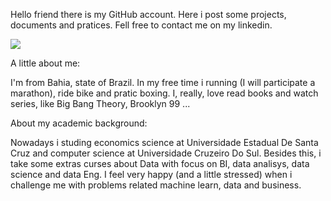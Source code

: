 Hello friend there is my GitHub account. Here i post some projects, documents and pratices. Fell free to contact me on my linkedin.

[<img src="https://img.shields.io/badge/LinkedIn-0077B5?style=for-the-badge&logo=linkedin&logoColor=white" />](https://www.linkedin.com/in/joaomouras/)

A little about me:

I'm from Bahia, state of Brazil. In my free time i running (I will participate a marathon), ride bike and pratic boxing.
I, really, love read books and watch series, like Big Bang Theory, Brooklyn 99 ...

About my academic background:

Nowadays i studing economics science at Universidade Estadual De Santa Cruz and computer science at Universidade Cruzeiro Do Sul. Besides this, i take some extras curses about Data with focus on BI, data analisys, data science and data Eng.
I feel very happy (and a little stressed) when i challenge me with problems related machine learn, data and business.
